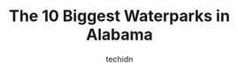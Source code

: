 ---
layout: ampstory
image: https://i0.wp.com/paketmu.com/wp-content/uploads/2023/06/fayette-aquatic-center-0-in-alabama-1686368679.jpeg?resize=640,853
author: techidn
featured: false
description: Explore the diverse Waterpark scene in Alabama, home to an incredible selection of 10 establishments catering to every taste. Whether youre in search of iconic favorites or undiscovered tre
title: The 10 Biggest Waterparks in Alabama
cover:
   title: The 10 Biggest Waterparks in Alabama
   subtitle: RICKPATE
   background: https://paketmu.com/wp-content/uploads/2023/06/fayette-aquatic-center-0-in-alabama-1686368679.jpeg

pages: 
 - layout: thirds
   top: <h1>#1 Alabama Adventure & Splash Adventure</h1>
   bottom: "<p>This was the first time I visited here with my family and we had the best time ever. I purchased our tickets online which was very convenient. There is multiple lockers f</p>"
   background: https://paketmu.com/wp-content/uploads/2023/06/fayette-aquatic-center-1-in-alabama-1686368680.jpeg
   backgroundblur: true
 - layout: thirds
   top: <h1>#2 Point Mallard Park</h1>
   bottom: "<p>This was the 1st time I went to the Hot Air Balloon Jubilee Festival!It was absolutely amazing.The balloons were spectacular..There were thousands of people there, and ev</p>"
   background: https://paketmu.com/wp-content/uploads/2023/06/fayette-aquatic-center-2-in-alabama-1686368681.jpeg
   cta:
      link: https://paketmu.com/the-10-biggest-waterparks-in-alabama/
      text: The 10 Biggest Waterparks in Alabama
 - layout: thirds
   top: <h1>#3 Tropic Falls at OWA</h1>
   bottom: "<p>My daughter and I had so much fun at Tropic Falls at OWA today! We got to ride all of the rides without long waits! The roller coasters were our favorites! The park was v</p>"
   background: https://paketmu.com/wp-content/uploads/2023/06/fayette-aquatic-center-3-in-alabama-1686368682.jpeg
   cta:
      link: https://paketmu.com/the-10-biggest-waterparks-in-alabama/
      text: The 10 Biggest Waterparks in Alabama
 - layout: thirds
   top: <h1>#4 Waterville USA/Escape House</h1>
   bottom: "<p>906 Gulf Shores Pkwy, Gulf Shores, AL 36542, United States</p>"
   background: https://images.unsplash.com/photo-1522441815192-d9f04eb0615c?ixlib=rb-4.0.3&ixid=MnwxMjA3fDB8MHxwaG90by1wYWdlfHx8fGVufDB8fHx8&auto=format&fit=crop&w=640&h=853&q=80
   cta:
      link: https://paketmu.com/the-10-biggest-waterparks-in-alabama/
      text: The 10 Biggest Waterparks in Alabama
 - layout: thirds
   top: <h1>#5 Spring Valley Beach</h1>
   bottom: "<p>2340 County Hwy 55, Blountsville, AL 35031, United States</p>"
   background: https://images.unsplash.com/photo-1546497974-b213c9efb599?ixlib=rb-4.0.3&ixid=MnwxMjA3fDB8MHxwaG90by1wYWdlfHx8fGVufDB8fHx8&auto=format&fit=crop&w=640&h=853&q=80
   cta:
      link: https://paketmu.com/the-10-biggest-waterparks-in-alabama/
      text: The 10 Biggest Waterparks in Alabama
 - layout: thirds
   top: <h1>#6 Water World</h1>
   bottom: "<p>401 Recreation Rd, Dothan, AL 36303, United States</p>"
   background: https://images.unsplash.com/photo-1613843873231-1447db182f97?ixlib=rb-4.0.3&ixid=MnwxMjA3fDB8MHxwaG90by1wYWdlfHx8fGVufDB8fHx8&auto=format&fit=crop&w=640&h=853&q=80
   cta:
      link: https://paketmu.com/the-10-biggest-waterparks-in-alabama/
      text: The 10 Biggest Waterparks in Alabama
 - layout: thirds
   top: <h1>#7 Pirates Bay Waterpark Leesburg</h1>
   bottom: "<p>4541 County Rd 147, Leesburg, AL 35983, United States</p>"
   background: https://images.unsplash.com/photo-1574169208507-84376144848b?ixlib=rb-4.0.3&ixid=MnwxMjA3fDB8MHxwaG90by1wYWdlfHx8fGVufDB8fHx8&auto=format&fit=crop&w=640&h=853&q=80
   cta:
      link: https://paketmu.com/the-10-biggest-waterparks-in-alabama/
      text: The 10 Biggest Waterparks in Alabama
 - layout: thirds
   middle: Continue reading...
   background: https://images.unsplash.com/photo-1618005182384-a83a8bd57fbe?ixlib=rb-4.0.3&ixid=MnwxMjA3fDB8MHxwaG90by1wYWdlfHx8fGVufDB8fHx8&auto=format&fit=crop&w=640&h=853&q=80
   cta:
      link: https://paketmu.com/the-10-biggest-waterparks-in-alabama/
      text: The 10 Biggest Waterparks in Alabama
      
---